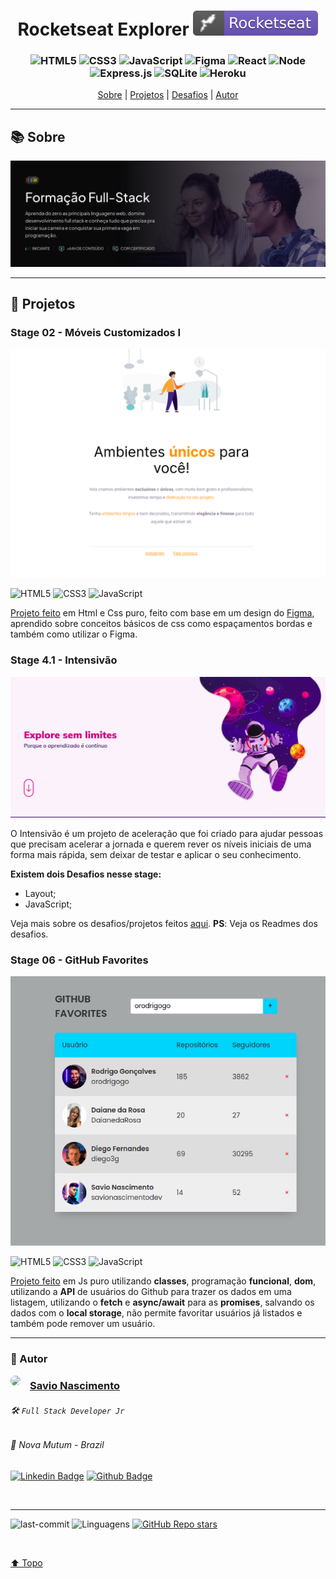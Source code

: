 <h1 align="center">
   Rocketseat Explorer <img alt="badge vscode" src="./assets/badge-rocket.svg">
</h1>

<h3 align="center">

![HTML5](https://img.shields.io/badge/HTML5-E34F26?style=flat&logo=html5&logoColor=white) ![CSS3](https://img.shields.io/badge/CSS3-1572B6?style=flat&logo=css3&logoColor=white) ![JavaScript](https://img.shields.io/badge/JavaScript-F7DF1E?style=flat&logo=javascript&logoColor=black) ![Figma](https://img.shields.io/badge/-Figma-060606?style=flat&logo=Figma) ![React](https://img.shields.io/badge/React-20232A?style=flat&logo=react&logoColor=61DAFB)
![Node](https://img.shields.io/badge/Node.js-339933.svg?style=flat&logo=nodedotjs&logoColor=white) ![Express.js](https://img.shields.io/badge/express.js-%23404d59.svg?style=flat&logo=express&logoColor=%2361DAFB) ![SQLite](https://img.shields.io/badge/SQLite-003B57.svg?style=flat&logo=SQLite&logoColor=white) ![Heroku](https://img.shields.io/badge/Heroku-430098.svg?style=flat&logo=Heroku&logoColor=white)

</h3>

<p align="center">
  <a href="#Sobre">Sobre</a> |
  <a href="#projects">Projetos</a> |
  <a href="#-Desafios">Desafios</a> |
  <a href="#author">Autor</a>
</p>

---

<!-- [🏠 Home](https://github.com/savionascimentodev) -->

## 📚 Sobre

<a class="#Sobre"/>

<img src="assets/header.png" alt="Header"/>

---

## 👾 Projetos

<a class="projects"></a>

### Stage 02 - Móveis Customizados I

<img src="assets/stage02.png" alt="Stage02"/>

![HTML5](https://img.shields.io/badge/HTML5-E34F26?style=flat&logo=html5&logoColor=white) ![CSS3](https://img.shields.io/badge/CSS3-1572B6?style=flat&logo=css3&logoColor=white) ![JavaScript](https://img.shields.io/badge/JavaScript-F7DF1E?style=flat&logo=javascript&logoColor=black)

[Projeto feito](https://github.com/savionascimentodev/RocketSeat-Explorer/tree/main/06-JavaScript-Antes-Do-Framework/Projeto-Github-Favorites) em Html e Css puro, feito com base em um design do [Figma](https://www.figma.com/file/fAvYZz4dPV5MfhL77XkqkD/Explorer---Projeto-01/duplicate), aprendido sobre conceitos básicos de css como espaçamentos bordas e também como utilizar o Figma.

### Stage 4.1 - Intensivão

<img src="./assets/intensivao.png" alt="Intensivão"/>

O Intensivão é um projeto de aceleração que foi criado para ajudar pessoas que precisam acelerar a jornada e querem rever os níveis iniciais de uma forma mais rápida, sem deixar de testar e aplicar o seu conhecimento.

**Existem dois Desafios nesse stage:**

- Layout;
- JavaScript;

Veja mais sobre os desafios/projetos feitos [aqui](https://github.com/savionascimentodev/RocketSeat-Explorer/tree/main/04.1-Intensivao-Projeto). **PS**: Veja os Readmes dos desafios.

### Stage 06 - GitHub Favorites

<img src="./assets/stage06.png" alt="Stage06" />

![HTML5](https://img.shields.io/badge/HTML5-E34F26?style=flat&logo=html5&logoColor=white) ![CSS3](https://img.shields.io/badge/CSS3-1572B6?style=flat&logo=css3&logoColor=white) ![JavaScript](https://img.shields.io/badge/JavaScript-F7DF1E?style=flat&logo=javascript&logoColor=black)

[Projeto feito](https://github.com/savionascimentodev/RocketSeat-Explorer/tree/main/06-JavaScript-Antes-Do-Framework/Projeto-Github-Favorites) em Js puro utilizando **classes**, programação **funcional**, **dom**, utilizando a **API** de usuários do Github para trazer os dados em uma listagem, utilizando o **fetch** e **async/await** para as **promises**, salvando os dados com o **local storage**, não permite favoritar usuários já listados e também pode remover um usuário.

---

### 👤 Autor <a id="author"></a>

<img align="left" src="https://www.github.com/savionascimentodev.png?size=150" style="border-radius: 20px;margin-right:15px">

### [Savio Nascimento](https://github.com/savionascimentodev)

###### 🛠 `Full Stack Developer Jr`

###### 📍 Nova Mutum - Brazil

[![Linkedin Badge](https://img.shields.io/badge/-SavioNascimento-blue?style=flat&logo=Linkedin&logoColor=white&link=https://www.linkedin.com/savio-nascimento)](https://www.linkedin.com/in/savio-nascimento/) [![Github Badge](https://img.shields.io/badge/savionascimentodev-24292e?style=flat&logo=Github&logoColor=white&link=https://github.com/savionascimentodev)](https://github.com/savionascimentodev)

<br/>

---

![last-commit](https://img.shields.io/github/last-commit/savionascimentodev/Rocketseat-Explorer?&color=purple) <img src="https://img.shields.io/github/languages/count/savionascimentodev/Rocketseat-Explorer?color=purple&style=flat" alt="Linguagens"> [![GitHub Repo stars](https://img.shields.io/github/stars/savionascimentodev/Rocketseat-Explorer?style=social)](https://github.com/savionascimentodev/Rocketseat-Explorer/stargazers)

</br>

[⬆️ Topo](#top) <br>
